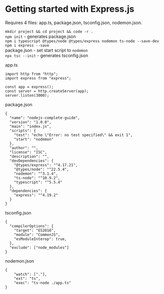 # Getting started with Express.js
Requires 4 files: app.ts, package.json, tsconfig.json, nodemon.json.

`mkdir project && cd project && code -r .`\
`npm init` - generates package.json\
`npm i typescript @types/node @types/express nodemon ts-node --save-dev`\
`npm i express --save`\
package.json - set start script to `nodemon`\
`npx tsc --init` - generates tsconfig.json

app.ts
```
import http from "http";
import express from "express";

const app = express();
const server = http.createServer(app);
server.listen(3000);
```

package.json
```
{
  "name": "nodejs-complete-guide",
  "version": "1.0.0",
  "main": "index.js",
  "scripts": {
    "test": "echo \"Error: no test specified\" && exit 1",
    "start": "nodemon"
  },
  "author": "",
  "license": "ISC",
  "description": "",
  "devDependencies": {
    "@types/express": "^4.17.21",
    "@types/node": "^22.5.4",
    "nodemon": "^3.1.4",
    "ts-node": "^10.9.2",
    "typescript": "^5.5.4"
  },
  "dependencies": {
    "express": "^4.19.2"
  }
}
```

tsconfig.json
```
{
  "compilerOptions": {
    "target": "ES2016",                                 
    "module": "CommonJS",
    "esModuleInterop": true,                             
  },
  "exclude": ["node_modules"]
}
```

nodemon.json
```
{
    "watch": ["."],
    "ext": "ts",
    "exec": "ts-node ./app.ts"
}
```
